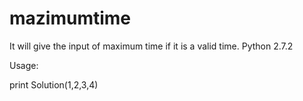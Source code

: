 # mazimumtime
It will give the input of maximum time if it is a valid time.
Python 2.7.2

Usage:

print Solution(1,2,3,4)
